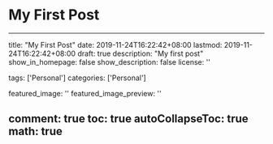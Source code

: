 # My First Post

---
title: "My First Post"
date: 2019-11-24T16:22:42+08:00
lastmod: 2019-11-24T16:22:42+08:00
draft: true
description: "My first post"
show_in_homepage: false
show_description: false
license: ''

tags: ['Personal']
categories: ['Personal']

featured_image: ''
featured_image_preview: ''

comment: true
toc: true
autoCollapseToc: true
math: true
---